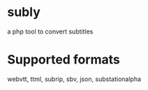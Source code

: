 # subly
a php tool to convert subtitles
# Supported formats
webvtt, ttml, subrip, sbv, json, substationalpha
